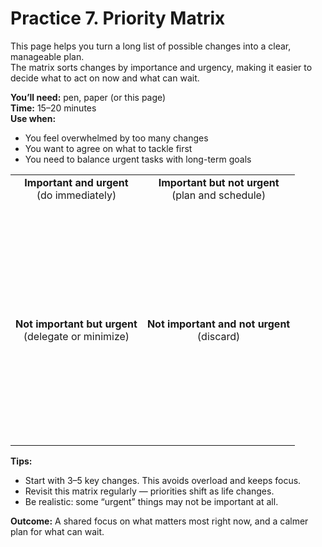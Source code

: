 # Practice 7. Priority Matrix

This page helps you turn a long list of possible changes into a clear, manageable plan.<br/>
The matrix sorts changes by importance and urgency, making it easier to decide what to act on now and what can wait.

**You’ll need:** pen, paper (or this page)<br/>
**Time:** 15–20 minutes<br/>
**Use when:**

- You feel overwhelmed by too many changes
- You want to agree on what to tackle first
- You need to balance urgent tasks with long-term goals

<style>
    table {
        width: 100%;
    }
</style>
|||
|:--:|:--:|
| **Important and urgent**<br/>(do immediately)<br/><br/><br/><br/><br/><br/><br/><br/><br/><br/> | **Important but not urgent**<br/>(plan and schedule)<br/><br/><br/><br/><br/><br/><br/><br/><br/><br/> |
| **Not important but urgent**<br/>(delegate or minimize)<br/><br/><br/><br/><br/><br/><br/><br/><br/> | **Not important and not urgent**<br/>(discard)<br/><br/><br/><br/><br/><br/><br/><br/><br/> |

**Tips:**
- Start with 3–5 key changes. This avoids overload and keeps focus.
- Revisit this matrix regularly — priorities shift as life changes.
- Be realistic: some “urgent” things may not be important at all.

**Outcome:** A shared focus on what matters most right now, and a calmer plan for what can wait.
